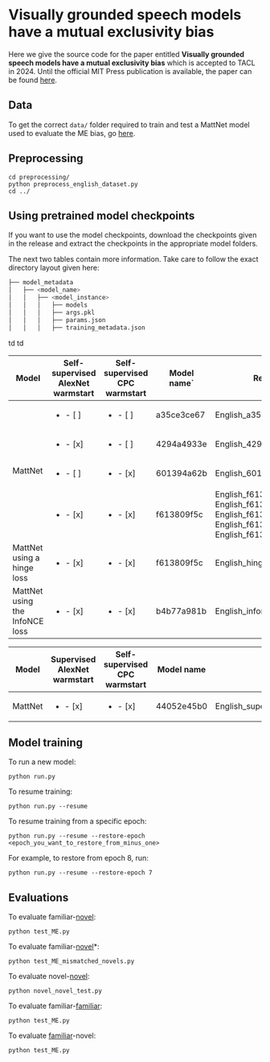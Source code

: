 # Visually grounded speech models have a mutual exclusivity bias

Here we give the source code for the paper entitled **Visually grounded speech models have a mutual exclusivity bias** which is accepted to TACL in 2024.
Until the official MIT Press publication is available, the paper can be found [here](https://arxiv.org/abs/2403.13922).

## Data

To get the correct ```data/``` folder required to train and test a MattNet model used to evaluate the ME bias, go [here](https://github.com/LeanneNortje/Speech-image_ME_dataset/tree/main).

## Preprocessing

```
cd preprocessing/
python preprocess_english_dataset.py
cd ../
```

## Using pretrained model checkpoints

If you want to use the model checkpoints, download the checkpoints given in the release and extract the checkpoints in the appropriate model folders.
<!---The following table gives the names in the releases that corresponds to the names in the ```model_metadata``` folder.-->
The next two tables contain more information. 
Take care to follow the exact directory layout given here:

```bash
├── model_metadata
│   ├── <model_name>
│   │   ├── <model_instance>
│   │   │   ├── models
│   │   │   ├── args.pkl
│   │   │   ├── params.json
│   │   │   ├── training_metadata.json
```

<table>
  <thead>
    <tr>
      <th>Model</th>
      <th>Self-supervised AlexNet warmstart</th>
      <th>Self-supervised CPC warmstart</th>
      <th>Model name`</th>
      <th>Release name</th>
    </tr>
  </thead>
  <tbody>
    <tr>
      <td rowspan="4">MattNet</td>
      <td><ul><li>- [ ] </li></ul></td>
      <td><ul><li>- [ ] </li></ul></td>
      <td>a35ce3ce67</td>
      <td>English_a35ce3ce67_1</td>
    </tr>
    <tr>
      <td><ul><li>- [x] </li></ul></td>
      <td><ul><li>- [ ] </li></ul></td>
      <td>4294a4933e</td>
      <td>English_4294a4933e_1</td>
    </tr>
    <tr>
      <td><ul><li>- [ ] </li></ul></td>
      <td><ul><li>- [x] </li></ul></td>
      <td>601394a62b</td>
      <td>English_601394a62b_1</td>
    </tr>
    <tr>
      <td><ul><li>- [x] </li></ul></td>
      <td><ul><li>- [x] </li></ul></td>
      <td>f613809f5c</td>
      <td>English_f613809f5c_1, English_f613809f5c_2, English_f613809f5c_3, English_f613809f5c_4, English_f613809f5c_5</td>
    </tr>
    <tr>
      <td>MattNet using a hinge loss</td>td
      <td><ul><li>- [x] </li></ul></td>
      <td><ul><li>- [x] </li></ul></td>
      <td>f613809f5c</td>
      <td>English_hinge_loss_f613809f5c_1</td>
    </tr>
    <tr>
      <td>MattNet using the InfoNCE loss</td>td
      <td><ul><li>- [x] </li></ul></td>
      <td><ul><li>- [x] </li></ul></td>
      <td>b4b77a981b</td>
       <td>English_infonce_b4b77a981b_1</td>
    </tr>
  </tbody>
</table>

<table>
  <thead>
    <tr>
      <th>Model</th>
      <th>Supervised AlexNet warmstart</th>
      <th>Self-supervised CPC warmstart</th>
      <th>Model name</th>
      <th>Release name</th>
    </tr>
  </thead>
  <tbody>
    <tr>
      <td>MattNet</td>
      <td><ul><li>- [x] </li></ul></td>
      <td><ul><li>- [x] </li></ul></td>
      <td>44052e45b0</td>
      <td>English_supervised_alexnet_44052e45b0_1</td>
    </tr>
  </tbody>
</table>

## Model training

To run a new model:

```
python run.py
```

To resume training:

```
python run.py --resume
```


To resume training from a specific epoch:

```
python run.py --resume --restore-epoch <epoch_you_want_to_restore_from_minus_one>
```
For example, to restore from epoch 8, run:

```
python run.py --resume --restore-epoch 7
```

## Evaluations

To evaluate familiar-<ins>novel</ins>:
```
python test_ME.py
```

To evaluate familiar-<ins>novel</ins>*:
```
python test_ME_mismatched_novels.py
```

To evaluate novel-<ins>novel</ins>:
```
python novel_novel_test.py
```

To evaluate familiar-<ins>familiar</ins>:
```
python test_ME.py
```

To evaluate <ins>familiar</ins>-novel:
```
python test_ME.py
```
